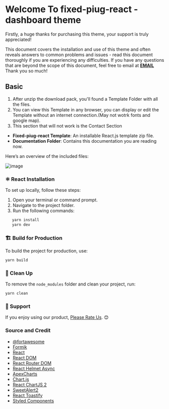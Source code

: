 
#  Welcome To fixed-piug-react - dashboard theme 

Firstly, a huge thanks for purchasing this theme, your support is truly appreciated!

This document covers the installation and use of this theme and often reveals answers to common problems and issues - read this document thoroughly if you are experiencing any difficulties. If you have any questions that are beyond the scope of this document, feel free to email at [__EMAIL__](mailto:__EMAIL__) Thank you so much!

## Basic

1.  After unzip the download pack, you'll found a Template Folder with all the files.
2.  You can view this Template in any browser, you can display or edit the Template without an internet connection.(May not wotrk fonts and google map).
3.  This section that will not work is the Contact Section

- **Fixed-piug-react Template**: An installable React.js template zip file.
- **Documentation Folder**: Contains this documentation you are reading now.

Here’s an overview of the included files:

![image](./fils.png)  

### ⚛️ React Installation  

To set up locally, follow these steps:  

1. Open your terminal or command prompt.  
2. Navigate to the project folder.  
3. Run the following commands:
```bash
   yarn install
   yarn dev
```





### 🏗️ Build for Production  

To build the project for production, use:  

```bash
yarn build
```

### 🧹 Clean Up  

To remove the `node_modules` folder and clean your project, run:  

```bash
yarn clean
```

### 📧 Support  

If you enjoy using our product, [Please Rate Us](https://themeforest.net/user/ducor). 😊  

### Source and Credit

- [@fortawesome](https://fontawesome.com/)
- [Formik](https://formik.org/)
- [React](https://reactjs.org/)
- [React DOM](https://reactjs.org/)
- [React Router DOM](https://reactrouter.com/)
- [React Helmet Async](https://github.com/staylor/react-helmet-async)
- [ApexCharts](https://apexcharts.com/)
- [Chart.js](https://www.chartjs.org/)
- [React ChartJS 2](https://react-chartjs-2.js.org/)
- [SweetAlert2](https://sweetalert2.github.io/)
- [React Toastify](https://fkhadra.github.io/react-toastify/)
- [Styled Components](https://styled-components.com/) 
